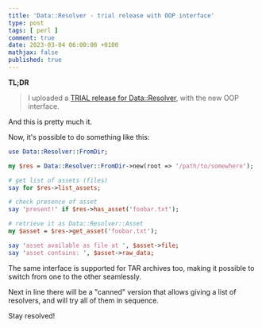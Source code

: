 ```yaml
---
title: 'Data::Resolver - trial release with OOP interface'
type: post
tags: [ perl ]
comment: true
date: 2023-03-04 06:00:00 +0100
mathjax: false
published: true
---
```


**TL;DR**

> I uploaded a [TRIAL release for Data::Resolver][Data::Resolver], with
> the new OOP interface.

And this is pretty much it.

Now, it's possible to do something like this:

```perl
use Data::Resolver::FromDir;

my $res = Data::Resolver::FromDir->new(root => '/path/to/somewhere');

# get list of assets (files)
say for $res->list_assets;

# check presence of asset
say 'present!' if $res->has_asset('foobar.txt');

# retrieve it as Data::Resolver::Asset
my $asset = $res->get_asset('foobar.txt');

say 'asset available as file at ', $asset->file;
say 'asset contains: ', $asset->raw_data;
```

The same interface is supported for TAR archives too, making it possible
to switch from one to the other seamlessly.

Next in line there will be a "canned" version that allows giving a list
of resolvers, and will try all of them in sequence.

Stay resolved!

[Perl]: https://www.perl.org/
[Data::Resolver]: https://metacpan.org/release/POLETTIX/Data-Resolver-0.003-TRIAL/view/lib/Data/Resolver.pod

